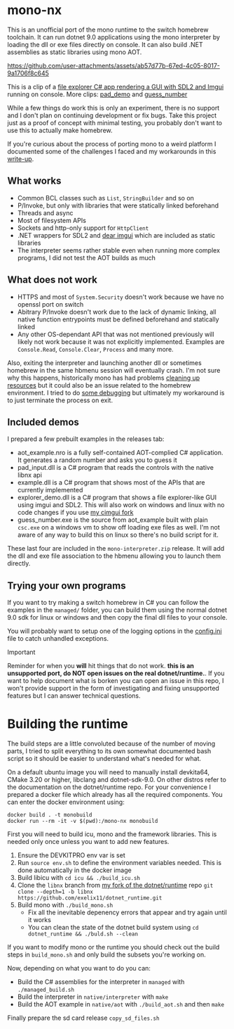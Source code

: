 # mono-nx

This is an unofficial port of the mono runtime to the switch homebrew toolchain. It can run dotnet 9.0 applications using the mono interpreter by loading the dll or exe files directly on console. It can also build .NET assemblies as static libraries using mono AOT.

https://github.com/user-attachments/assets/ab57d77b-67ed-4c05-8017-9a1706f8c645

This is a clip of a [file explorer C# app rendering a GUI with SDL2 and Imgui](managed/explorer_demo) running on console.
More clips: [pad_demo](notes/assets/pad_demo.mp4) and [guess_number](notes/assets/number_demo.mp4)

While a few things do work this is only an experiment, there is no support and I don't plan on continuing development or fix bugs. Take this project just as a proof of concept with minimal testing, you probably don't want to use this to actually make homebrew.

If you're curious about the process of porting mono to a weird platform I documented some of the challenges I faced and my workarounds in this [write-up](notes/writeup.md).

## What works

- Common BCL classes such as `List`, `StringBuilder` and so on
- P/Invoke, but only with libraries that were statically linked beforehand
- Threads and async
- Most of filesystem APIs
- Sockets and http-only support for `HttpClient`
- .NET wrappers for SDL2 and [dear imgui](https://github.com/ocornut/imgui) which are included as static libraries
- The interpreter seems rather stable even when running more complex programs, I did not test the AOT builds as much

## What does not work

- HTTPS and most of `System.Security` doesn't work because we have no openssl port on switch
- Abitrary P/Invoke doesn't work due to the lack of dynamic linking, all native function entrypoints must be defined beforehand and statically linked
- Any other OS-dependant API that was not mentioned previously will likely not work because it was not explicitly implemented. Examples are `Console.Read`, `Console.Clear`, `Process` and many more.

Also, exiting the interpreter and launching another dll or sometimes homebrew in the same hbmenu session will eventually crash. I'm not sure why this happens, historically mono has had problems [cleaning up resources](https://github.com/mono/mono/issues/20191) but it could also be an issue related to the homebrew environment. I tried to do [some debugging](https://github.com/exelix11/mono-nx/blob/master/notes/writeup.md#the-smoke-test) but ultimately my workaround is to just terminate the process on exit.

## Included demos

I prepared a few prebuilt examples in the releases tab:
- aot_example.nro is a fully self-contained AOT-complied C# application. It generates a random number and asks you to guess it
- pad_input.dll is a C# program that reads the controls with the native libnx api
- example.dll is a C# program that shows most of the APIs that are currently implemented
- explorer_demo.dll is a C# program that shows a file explorer-like GUI using imgui and SDL2. This will also work on windows and linux with no code changes if you use [my cimgui fork](https://github.com/exelix11/CimguiSDL2Cross/releases/tag/r2)
- guess_number.exe is the source from aot_example built with plain `csc.exe` on a windows vm to show off loading exe files as well. I'm not aware of any way to build this on linux so there's no build script for it.

These last four are included in the `mono-interpreter.zip` release. It will add the dll and exe file association to the hbmenu allowing you to launch them directly.

## Trying your own programs

If you want to try making a switch homebrew in C# you can follow the examples in the `managed/` folder, you can build them using the normal dotnet 9.0 sdk for linux or windows and then copy the final dll files to your console.

You will probably want to setup one of the logging options in the [config.ini](sd_files/mono/config.ini) file to catch unhandled exceptions.

> [!IMPORTANT]  
> Reminder for when you **will** hit things that do not work. **this is an unsupported port, do NOT open issues on the real dotnet/runtime.**. If you want to help document what is borken you can open an issue in this repo, I won't provide support in the form of investigating and fixing unsupported features but I can answer technical questions.

# Building the runtime

The build steps are a little convoluted because of the number of moving parts, I tried to split everything to its own somewhat documented bash script so it should be easier to understand what's needed for what.

On a default ubuntu image you will need to manually install devkita64, CMake 3.20 or higher, libclang and dotnet-sdk-9.0. On other distros refer to the documentation on the dotnet/runtime repo. For your convenience I prepared a docker file which already has all the required components. You can enter the docker environment using:

```
docker build . -t monobuild
docker run --rm -it -v $(pwd):/mono-nx monobuild
```

First you will need to build icu, mono and the framework libraries. This is needed only once unless you want to add new features.

1) Ensure the DEVKITPRO env var is set
2) Run `source env.sh` to define the environment variables needed. This is done automatically in the docker image
3) Build libicu with `cd icu && ./build_icu.sh` 
4) Clone the `libnx` branch from [my fork of the dotnet/runtime](https://github.com/exelix11/dotnet_runtime/tree/libnx) repo `git clone --depth=1 -b libnx https://github.com/exelix11/dotnet_runtime.git`
4) Build mono with `./build_mono.sh` 
    - Fix all the inevitable depenency errors that appear and try again until it works
    - You can clean the state of the dotnet build system using `cd dotnet_runtime && ./buld.sh --clean`

If you want to modify mono or the runtime you should check out the build steps in `build_mono.sh` and only build the subsets you're working on.

Now, depending on what you want to do you can:

- Build the C# assemblies for the interpreter in `managed` with `./managed_build.sh`
- Build the interpreter in `native/interpreter` with `make`
- Build the AOT example in `native/aot` with `./build_aot.sh` and then `make`

Finally prepare the sd card release `copy_sd_files.sh`
